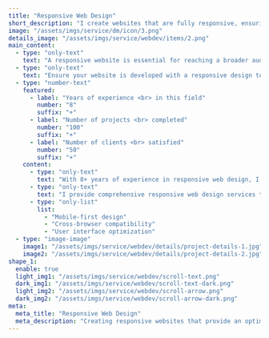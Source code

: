 ```yaml
---
title: "Responsive Web Design"
short_description: "I create websites that are fully responsive, ensuring seamless user experiences across diverse devices and screen sizes."
image: "/assets/imgs/service/dm/icon/3.png"
details_image: "/assets/imgs/service/webdev/items/2.png"
main_content:
  - type: "only-text"
    text: "A responsive website is essential for reaching a broader audience. Our responsive web design services ensure that your website provides an optimal viewing experience across all devices, enhancing user engagement and satisfaction."
  - type: "only-text"
    text: "Ensure your website is developed with a responsive design to cater to the growing number of mobile users."
  - type: "number-text"
    featured:
      - label: "Years of experience <br> in this field"
        number: "8"
        suffix: "+"
      - label: "Number of projects <br> completed"
        number: "100"
        suffix: "+"
      - label: "Number of clients <br> satisfied"
        number: "50"
        suffix: "+"
    content:
      - type: "only-text"
        text: "With 8+ years of experience in responsive web design, I specialize in creating websites that adapt seamlessly to different screen sizes using PHP, React, and Node.js. My designs are user-centric and optimized for performance."
      - type: "only-text"
        text: "I provide comprehensive responsive web design services to ensure your website is accessible and user-friendly on any device."
      - type: "only-list"
        list:
          - "Mobile-first design"
          - "Cross-browser compatibility"
          - "User interface optimization"
  - type: "image-image"
    image1: "/assets/imgs/service/webdev/details/project-details-1.jpg"
    image2: "/assets/imgs/service/webdev/details/project-details-2.jpg"
shape_1:
  enable: true
  light_img1: "/assets/imgs/service/webdev/scroll-text.png"
  dark_img1: "/assets/imgs/service/webdev/scroll-text-dark.png"
  light_img2: "/assets/imgs/service/webdev/scroll-arrow.png"
  dark_img2: "/assets/imgs/service/webdev/scroll-arrow-dark.png"
meta:
  meta_title: "Responsive Web Design"
  meta_description: "Creating responsive websites that provide an optimal viewing experience on any device."
---
```

